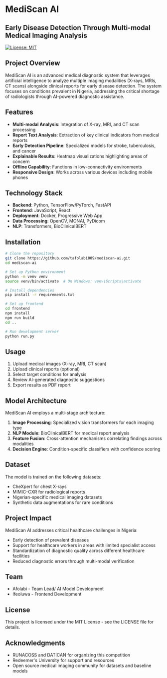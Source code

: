 # MediScan AI

## Early Disease Detection Through Multi-modal Medical Imaging Analysis

[![License: MIT](https://img.shields.io/badge/License-MIT-yellow.svg)](https://opensource.org/licenses/MIT)

## Project Overview

MediScan AI is an advanced medical diagnostic system that leverages artificial intelligence to analyze multiple imaging modalities (X-rays, MRIs, CT scans) alongside clinical reports for early disease detection. The system focuses on conditions prevalent in Nigeria, addressing the critical shortage of radiologists through AI-powered diagnostic assistance.

## Features

- **Multi-modal Analysis**: Integration of X-ray, MRI, and CT scan processing
- **Report Text Analysis**: Extraction of key clinical indicators from medical reports
- **Early Detection Pipeline**: Specialized models for stroke, tuberculosis, and cancer
- **Explainable Results**: Heatmap visualizations highlighting areas of concern
- **Offline Capability**: Functions in low-connectivity environments
- **Responsive Design**: Works across various devices including mobile phones

## Technology Stack

- **Backend**: Python, TensorFlow/PyTorch, FastAPI
- **Frontend**: JavaScript, React
- **Deployment**: Docker, Progressive Web App
- **Data Processing**: OpenCV, MONAI, PyDicom
- **NLP**: Transformers, BioClinicalBERT

## Installation

```bash
# Clone the repository
git clone https://github.com/tafolabi009/mediscan-ai.git
cd mediscan-ai

# Set up Python environment
python -m venv venv
source venv/bin/activate  # On Windows: venv\Scripts\activate

# Install dependencies
pip install -r requirements.txt

# Set up frontend
cd frontend
npm install
npm run build
cd ..

# Run development server
python run.py
```

## Usage

1. Upload medical images (X-ray, MRI, CT scan)
2. Upload clinical reports (optional)
3. Select target conditions for analysis
4. Review AI-generated diagnostic suggestions
5. Export results as PDF report

## Model Architecture

MediScan AI employs a multi-stage architecture:

1. **Image Processing**: Specialized vision transformers for each imaging type
2. **NLP Module**: BioClinicalBERT for medical report analysis
3. **Feature Fusion**: Cross-attention mechanisms correlating findings across modalities
4. **Decision Engine**: Condition-specific classifiers with confidence scoring

## Dataset

The model is trained on the following datasets:
- CheXpert for chest X-rays
- MIMIC-CXR for radiological reports
- Nigerian-specific medical imaging datasets
- Synthetic data augmentations for rare conditions

## Project Impact

MediScan AI addresses critical healthcare challenges in Nigeria:
- Early detection of prevalent diseases
- Support for healthcare workers in areas with limited specialist access
- Standardization of diagnostic quality across different healthcare facilities
- Reduced diagnostic errors through multi-modal verification

## Team

- Afolabi - Team Lead/ AI Model Development
- Ifeoluwa - Frontend Development

## License

This project is licensed under the MIT License - see the LICENSE file for details.

## Acknowledgments

- RUNACOSS and DATICAN for organizing this competition
- Redeemer's University for support and resources
- Open source medical imaging community for datasets and baseline models
